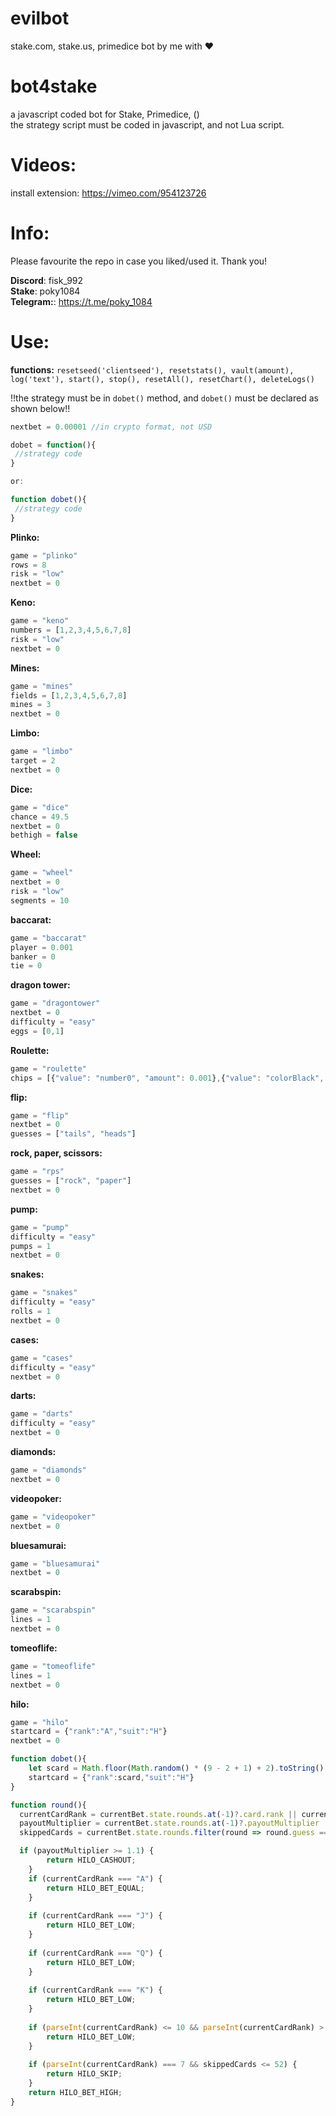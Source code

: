 # evilbot
stake.com, stake.us, primedice bot by me with ❤

# bot4stake  <br /> 
a javascript coded bot for Stake, Primedice, ()<br />
the strategy script must be coded in javascript, and not Lua script. 

# Videos: <br /> 
install extension: https://vimeo.com/954123726 <br />

# Info: <br />
Please favourite the repo in case you liked/used it. Thank you!

<b>Discord</b>: fisk_992 <br />
<b>Stake</b>: poky1084 <br />
<b>Telegram:</b>: https://t.me/poky_1084


# Use: <br />

<b>functions:</b> `resetseed('clientseed'), resetstats(), vault(amount), log('text'), start(), stop(), resetAll(), resetChart(), deleteLogs()`

!!the strategy must be in `dobet()` method, and `dobet()` must be declared as shown below!!
```javascript
nextbet = 0.00001 //in crypto format, not USD

dobet = function(){
 //strategy code
}

or:

function dobet(){
 //strategy code
}
```


<b>Plinko: </b>
```javascript
game = "plinko"
rows = 8
risk = "low"
nextbet = 0
```
<b>Keno:</b>
```javascript
game = "keno"
numbers = [1,2,3,4,5,6,7,8]
risk = "low"
nextbet = 0
```
<b>Mines:</b>
```javascript
game = "mines"
fields = [1,2,3,4,5,6,7,8]
mines = 3
nextbet = 0
```
<b>Limbo:</b>
```javascript
game = "limbo"
target = 2
nextbet = 0 
```
<b>Dice:</b>
```javascript
game = "dice"
chance = 49.5
nextbet = 0
bethigh = false
 ```
<b>Wheel:</b>
```javascript
game = "wheel"
nextbet = 0
risk = "low"
segments = 10
 ```
<b>baccarat:</b>
```javascript
game = "baccarat"
player = 0.001
banker = 0
tie = 0
 ```
<b>dragon tower:</b>
```javascript
game = "dragontower"
nextbet = 0
difficulty = "easy"
eggs = [0,1]
 ```
<b>Roulette:</b>
```javascript
game = "roulette"
chips = [{"value": "number0", "amount": 0.001},{"value": "colorBlack", "amount": 0.001}]
 ```
<b>flip:</b>
```javascript
game = "flip"
nextbet = 0
guesses = ["tails", "heads"]
 ```
<b>rock, paper, scissors:</b>
```javascript
game = "rps"
guesses = ["rock", "paper"]
nextbet = 0
 ```
<b>pump:</b>
```javascript
game = "pump"
difficulty = "easy"
pumps = 1
nextbet = 0
 ```
<b>snakes:</b>
```javascript
game = "snakes"
difficulty = "easy"
rolls = 1
nextbet = 0
 ```
<b>cases:</b>
```javascript
game = "cases"
difficulty = "easy"
nextbet = 0
 ```
<b>darts:</b>
```javascript
game = "darts"
difficulty = "easy"
nextbet = 0
 ```

<b>diamonds:</b>
```javascript
game = "diamonds"
nextbet = 0
 ```
<b>videopoker:</b>
```javascript
game = "videopoker"
nextbet = 0
 ```
<b>bluesamurai:</b>
```javascript
game = "bluesamurai"
nextbet = 0
 ```
<b>scarabspin:</b>
```javascript
game = "scarabspin"
lines = 1
nextbet = 0
 ```
<b>tomeoflife:</b>
```javascript
game = "tomeoflife"
lines = 1
nextbet = 0
 ```


<b>hilo:</b>
```javascript
game = "hilo"
startcard = {"rank":"A","suit":"H"}
nextbet = 0

function dobet(){
    let scard = Math.floor(Math.random() * (9 - 2 + 1) + 2).toString()
    startcard = {"rank":scard,"suit":"H"}
}  

function round(){
  currentCardRank = currentBet.state.rounds.at(-1)?.card.rank || currentBet.state.startCard.rank;
  payoutMultiplier = currentBet.state.rounds.at(-1)?.payoutMultiplier || 0;
  skippedCards = currentBet.state.rounds.filter(round => round.guess === 'skip').length;  

  if (payoutMultiplier >= 1.1) {
        return HILO_CASHOUT;
    }
    if (currentCardRank === "A") {
        return HILO_BET_EQUAL;
    }
    
    if (currentCardRank === "J") {
        return HILO_BET_LOW;
    }
    
    if (currentCardRank === "Q") {
        return HILO_BET_LOW;
    }
    
    if (currentCardRank === "K") {
        return HILO_BET_LOW;
    }
    
    if (parseInt(currentCardRank) <= 10 && parseInt(currentCardRank) > 7) {
        return HILO_BET_LOW;
    } 
  
    if (parseInt(currentCardRank) === 7 && skippedCards <= 52) {
        return HILO_SKIP;
    }
    return HILO_BET_HIGH;
}
 ```
